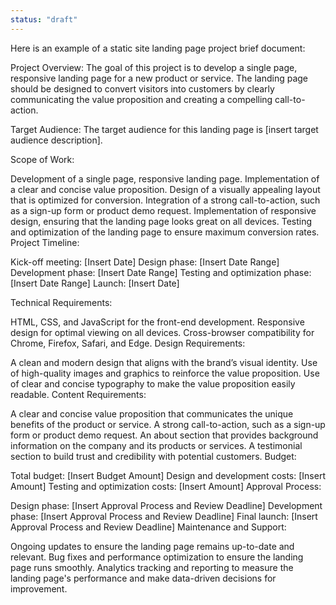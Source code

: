 ```yaml
---
status: "draft"
---
```


Here is an example of a static site landing page project brief document:

Project Overview:
The goal of this project is to develop a single page, responsive landing page for a new product or service. The landing page should be designed to convert visitors into customers by clearly communicating the value proposition and creating a compelling call-to-action.

Target Audience:
The target audience for this landing page is [insert target audience description].

Scope of Work:

Development of a single page, responsive landing page.
Implementation of a clear and concise value proposition.
Design of a visually appealing layout that is optimized for conversion.
Integration of a strong call-to-action, such as a sign-up form or product demo request.
Implementation of responsive design, ensuring that the landing page looks great on all devices.
Testing and optimization of the landing page to ensure maximum conversion rates.
Project Timeline:

Kick-off meeting: [Insert Date]
Design phase: [Insert Date Range]
Development phase: [Insert Date Range]
Testing and optimization phase: [Insert Date Range]
Launch: [Insert Date]

Technical Requirements:

HTML, CSS, and JavaScript for the front-end development.
Responsive design for optimal viewing on all devices.
Cross-browser compatibility for Chrome, Firefox, Safari, and Edge.
Design Requirements:

A clean and modern design that aligns with the brand’s visual identity.
Use of high-quality images and graphics to reinforce the value proposition.
Use of clear and concise typography to make the value proposition easily readable.
Content Requirements:

A clear and concise value proposition that communicates the unique benefits of the product or service.
A strong call-to-action, such as a sign-up form or product demo request.
An about section that provides background information on the company and its products or services.
A testimonial section to build trust and credibility with potential customers.
Budget:

Total budget: [Insert Budget Amount]
Design and development costs: [Insert Amount]
Testing and optimization costs: [Insert Amount]
Approval Process:

Design phase: [Insert Approval Process and Review Deadline]
Development phase: [Insert Approval Process and Review Deadline]
Final launch: [Insert Approval Process and Review Deadline]
Maintenance and Support:

Ongoing updates to ensure the landing page remains up-to-date and relevant.
Bug fixes and performance optimization to ensure the landing page runs smoothly.
Analytics tracking and reporting to measure the landing page's performance and make data-driven decisions for improvement.